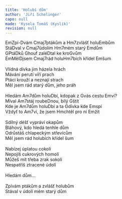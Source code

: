 ```yaml
---
title: 'Holubí dům'
author: 'Jiří Schelinger'
capo: null
made: 'Kysela Tomáš (Kyslík)'
revision: null
---
```


<verse number="1:"></verse><wrapper><chord>Em</chord></wrapper>Zpí-<wrapper><chord>D</chord></wrapper>vám <wrapper><chord>Cmaj7</chord></wrapper>ptákům a <wrapper><chord>Hm7</chord></wrapper>zvlášť holu<wrapper><chord>Em</chord></wrapper>bům<br>
Stá<wrapper><chord>D</chord></wrapper>val v <wrapper><chord>Cmaj7</chord></wrapper>údolím <wrapper><chord>Hm7</chord></wrapper>mém starý <wrapper><chord>Em</chord></wrapper>dům<br>
<wrapper><chord>G</chord></wrapper>Ptá<wrapper><chord>D</chord></wrapper>ků <wrapper><chord>G</chord></wrapper>houf zalé<wrapper><chord>D</chord></wrapper>tal ke kro<wrapper><chord>G</chord></wrapper>vům<br>
<wrapper><chord>Em</chord></wrapper>Měl<wrapper><chord>D</chord></wrapper>jsem <wrapper><chord>Cmaj7</chord></wrapper>rád holu<wrapper><chord>Hm7</chord></wrapper>bích křídel <wrapper><chord>Em</chord></wrapper>šum<br>
<br>
<verse number="2:"></verse>Vlídná dívka jim házela hrách<br>
Mávání perutí víří prach<br>
Ptáci krouží a neznají strach<br>
Měl jsem rád starý dům, jeho práh<br>
<br>
<verse number="R:"></verse>Hledám <wrapper><chord>Am7</chord></wrapper>dům holu<wrapper><chord>D</chord></wrapper>bí, kdopak z <wrapper><chord>G</chord></wrapper>vás cestu <wrapper><chord>Em</chord></wrapper>ví?<br>
Míval <wrapper><chord>Am7</chord></wrapper>stáj roube<wrapper><chord>D</chord></wrapper>nou, bílý <wrapper><chord>G</chord></wrapper>štít<br>
Kde je <wrapper><chord>Am7</chord></wrapper>dům holu<wrapper><chord>D</chord></wrapper>bí a ta <wrapper><chord>G</chord></wrapper>dívka kde <wrapper><chord>Em</chord></wrapper>spí<br>
Vždyť to <wrapper><chord>Am7</chord></wrapper>ví, že jsem <wrapper><chord>Hm</chord></wrapper>chtěl pro ni <wrapper><chord>Em</chord></wrapper>žít<br>
<br>
<verse number="3:"></verse>Sdílný déšť vypráví okapům<br>
Bláhový, kdo hledá tenhle dům<br>
Odrůstáš chlapeckým střevícům<br>
Měl jsem rád holubích křídel šum<br>
<br>
<verse number="4:"></verse>Nabízej úplatou cokoli<br>
Nepojíš cukrových homolí<br>
Můžeš mít třeba zrak sokolí<br>
Nespatříš ztracené údolí<br>
<br>
<verse number="R:"></verse>Hledám dům...<br>
<br>
Zpívám ptákům a zvlášť holubům<br>
Stával v údolí mém starý dům